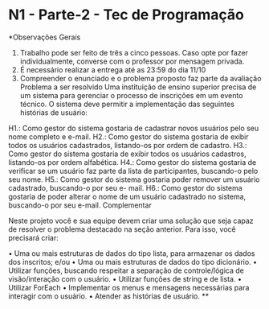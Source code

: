 # N1 - Parte-2 - Tec de Programação
*Observações Gerais 
1. Trabalho pode ser feito de três a cinco pessoas. Caso opte por fazer individualmente, converse 
com o professor por mensagem privada. 
2. É necessário realizar a entrega até as 23:59 do dia 11/10 
3. Compreender o enunciado e o problema proposto faz parte da avaliação 
Problema a ser resolvido 
Uma instituição de ensino superior precisa de um sistema para gerenciar o processo de inscrições em 
um evento técnico. O sistema deve permitir a implementação das seguintes histórias de usuário: 
 
H1.:  Como gestor do sistema gostaria de cadastrar novos usuários pelo seu nome completo e e-mail. 
H2.:  Como gestor do sistema gostaria de exibir todos os usuários cadastrados, listando-os por ordem 
de cadastro. 
H3.:  Como  gestor  do  sistema  gostaria  de  exibir  todos  os  usuários  cadastros,  listando-os  por  ordem 
alfabética. 
H4.:  Como  gestor  do  sistema  gostaria  de  verificar  se  um  usuário  faz  parte  da  lista  de  participantes, 
buscando-o pelo seu nome. 
H5.: Como gestor do sistema gostaria poder remover um usuário cadastrado, buscando-o por seu e-
mail. 
H6.: Como gestor do sistema gostaria de poder alterar o nome de um usuário cadastrado no sistema, 
buscando-o por seu e-mail. 
Complementar 

Neste projeto você e sua equipe devem criar uma solução que seja capaz de resolver o problema destacado 
na seção anterior. Para isso, você precisará criar: 

• Uma ou mais estruturas de dados do tipo lista, para armazenar os dados dos inscritos; e/ou 
• Uma ou mais estruturas de dados do tipo dicionário. 
• Utilizar  funções,  buscando  respeitar  a  separação  de  controle/lógica  de  visão/interação  com  o 
usuário. 
• Utilizar funções de string e de lista. 
• Utilizar ForEach 
• Implementar os menus e mensagens necessárias para interagir com o usuário. 
• Atender as histórias de usuário. **

